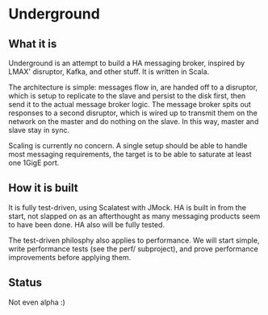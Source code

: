 Underground
===========

What it is
----------

Underground is an attempt to build a HA messaging broker, inspired
by LMAX' disruptor, Kafka, and other stuff. It is written in Scala.

The architecture is simple: messages flow in, are handed off to a
disruptor, which is setup to replicate to the slave and persist to
the disk first, then send it to the actual message broker logic.
The message broker spits out responses to a second disruptor, which
is wired up to transmit them on the network on the master and do
nothing on the slave. In this way, master and slave stay in sync.

Scaling is currently no concern. A single setup should be able to
handle most messaging requirements, the target is to be able to
saturate at least one 1GigE port.

How it is built
---------------

It is fully test-driven, using Scalatest with JMock. HA is built in
from the start, not slapped on as an afterthought as many messaging
products seem to have been done. HA also will be fully tested.

The test-driven philosphy also applies to performance. We will start
simple, write performance tests (see the perf/ subproject), and
prove performance improvements before applying them.

Status
------

Not even alpha :)

